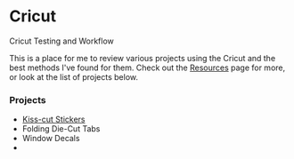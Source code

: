 # Cricut
Cricut Testing and Workflow

This is a place for me to review various projects using the Cricut and the best methods I've found for them. Check out the [Resources](resources.md) page for more, or look at the list of projects below. 


### Projects 

- [Kiss-cut Stickers](kisscutstickers.md)
- Folding Die-Cut Tabs
- Window Decals
- 

